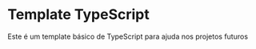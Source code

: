 # Template TypeScript 

<p>Este é um template básico de TypeScript para ajuda nos projetos futuros</p>